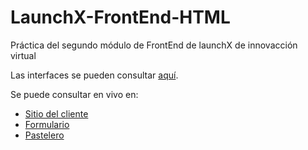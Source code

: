 # LaunchX-FrontEnd-HTML
Práctica del segundo módulo de FrontEnd de launchX de innovacción virtual

Las interfaces se pueden consultar <a href="https://www.figma.com/file/3TXAvqYUQRF21jFkOJr0SO/PostLike?node-id=12%3A50">aquí</a>.

Se puede consultar en vivo en: <br>
* <a href="https://chpo.mx/pastelike/cliente.html">Sitio del cliente</a>
* <a href="https://chpo.mx/pastelike/ordernar.html">Formulario</a>
* <a href="https://chpo.mx/pastelike/pastelero.html">Pastelero</a>
